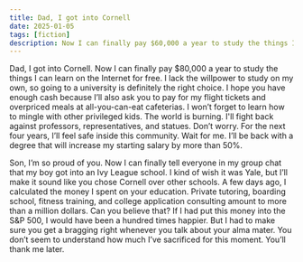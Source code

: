 ```yaml
---
title: Dad, I got into Cornell 
date: 2025-01-05
tags: [fiction]
description: Now I can finally pay $60,000 a year to study the things I can learn on the Internet for free.
---
```


Dad, I got into Cornell. Now I can finally pay $80,000 a year to study the things I can learn on the Internet for free. I lack the willpower to study on my own, so going to a university is definitely the right choice. I hope you have enough cash because I’ll also ask you to pay for my flight tickets and overpriced meals at all-you-can-eat cafeterias. I won’t forget to learn how to mingle with other privileged kids. The world is burning. I'll fight back against professors, representatives, and statues. Don’t worry. For the next four years, I’ll feel safe inside this community. Wait for me. I’ll be back with a degree that will increase my starting salary by more than 50%. 

Son, I’m so proud of you. Now I can finally tell everyone in my group chat that my boy got into an Ivy League school. I kind of wish it was Yale, but I’ll make it sound like you chose Cornell over other schools. A few days ago, I calculated the money I spent on your education. Private tutoring, boarding school, fitness training, and college application consulting amount to more than a million dollars. Can you believe that? If I had put this money into the S&P 500, I would have been a hundred times happier. But I had to make sure you get a bragging right whenever you talk about your alma mater. You don’t seem to understand how much I’ve sacrificed for this moment. You’ll thank me later.